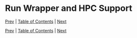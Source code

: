 # Run Wrapper and HPC Support

[Prev](cuda-support.md)
|
[Table of Contents](README.md)
|
[Next](compiling-your-tests.md)






[Prev](cuda-support.md)
|
[Table of Contents](README.md)
|
[Next](compiling-your-tests.md)
